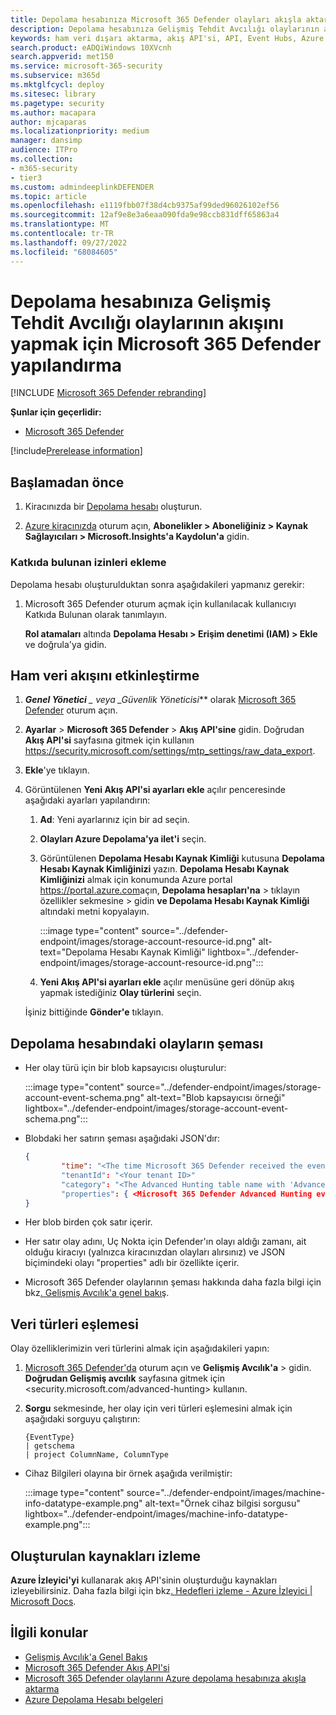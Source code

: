 ```yaml
---
title: Depolama hesabınıza Microsoft 365 Defender olayları akışla aktarma
description: Depolama hesabınıza Gelişmiş Tehdit Avcılığı olaylarının akışını yapmak için Microsoft 365 Defender yapılandırmayı öğrenin.
keywords: ham veri dışarı aktarma, akış API'si, API, Event Hubs, Azure depolama, depolama hesabı, Gelişmiş Tehdit Avcılığı, ham veri paylaşımı
search.product: eADQiWindows 10XVcnh
search.appverid: met150
ms.service: microsoft-365-security
ms.subservice: m365d
ms.mktglfcycl: deploy
ms.sitesec: library
ms.pagetype: security
ms.author: macapara
author: mjcaparas
ms.localizationpriority: medium
manager: dansimp
audience: ITPro
ms.collection:
- m365-security
- tier3
ms.custom: admindeeplinkDEFENDER
ms.topic: article
ms.openlocfilehash: e1119fbb07f38d4cb9375af99ded96026102ef56
ms.sourcegitcommit: 12af9e8e3a6eaa090fda9e98ccb831dff65863a4
ms.translationtype: MT
ms.contentlocale: tr-TR
ms.lasthandoff: 09/27/2022
ms.locfileid: "68084605"
---
```

# <a name="configure-microsoft-365-defender-to-stream-advanced-hunting-events-to-your-storage-account"></a>Depolama hesabınıza Gelişmiş Tehdit Avcılığı olaylarının akışını yapmak için Microsoft 365 Defender yapılandırma

[!INCLUDE [Microsoft 365 Defender rebranding](../../includes/microsoft-defender.md)]


**Şunlar için geçerlidir:**
- [Microsoft 365 Defender](https://go.microsoft.com/fwlink/?linkid=2118804)

[!include[Prerelease information](../../includes/prerelease.md)]

## <a name="before-you-begin"></a>Başlamadan önce

1. Kiracınızda bir [Depolama hesabı](/azure/storage/common/storage-account-overview) oluşturun.

2. [Azure kiracınızda](https://ms.portal.azure.com/) oturum açın, **Abonelikler > Aboneliğiniz > Kaynak Sağlayıcıları > Microsoft.Insights'a Kaydolun'a** gidin.

### <a name="add-contributor-permissions"></a>Katkıda bulunan izinleri ekleme

Depolama hesabı oluşturulduktan sonra aşağıdakileri yapmanız gerekir:

1. Microsoft 365 Defender oturum açmak için kullanılacak kullanıcıyı Katkıda Bulunan olarak tanımlayın.

    **Rol atamaları** altında **Depolama Hesabı > Erişim denetimi (IAM) > Ekle** ve doğrula'ya gidin.

## <a name="enable-raw-data-streaming"></a>Ham veri akışını etkinleştirme

1. ***Genel Yönetici** _ veya _*_Güvenlik Yöneticisi_** olarak <a href="https://go.microsoft.com/fwlink/p/?linkid=2077139" target="_blank">Microsoft 365 Defender</a> oturum açın.

2. **Ayarlar** \> **Microsoft 365 Defender** \> **Akış API'sine** gidin. Doğrudan **Akış API'si** sayfasına gitmek için kullanın <https://security.microsoft.com/settings/mtp_settings/raw_data_export>.

3. **Ekle**'ye tıklayın.

4. Görüntülenen **Yeni Akış API'si ayarları ekle** açılır penceresinde aşağıdaki ayarları yapılandırın:
   1. **Ad**: Yeni ayarlarınız için bir ad seçin.
   2. **Olayları Azure Depolama'ya ilet'i** seçin.
   3. Görüntülenen **Depolama Hesabı Kaynak Kimliği** kutusuna **Depolama Hesabı Kaynak Kimliğinizi** yazın. **Depolama Hesabı Kaynak Kimliğinizi** almak için konumunda Azure portal <https://portal.azure.com>açın, **Depolama hesapları'na** \> tıklayın özellikler sekmesine \> gidin **ve Depolama Hesabı Kaynak Kimliği** altındaki metni kopyalayın.

      :::image type="content" source="../defender-endpoint/images/storage-account-resource-id.png" alt-text="Depolama Hesabı Kaynak Kimliği" lightbox="../defender-endpoint/images/storage-account-resource-id.png":::

   4. **Yeni Akış API'si ayarları ekle** açılır menüsüne geri dönüp akış yapmak istediğiniz **Olay türlerini** seçin.

   İşiniz bittiğinde **Gönder'e** tıklayın.

## <a name="the-schema-of-the-events-in-the-storage-account"></a>Depolama hesabındaki olayların şeması

- Her olay türü için bir blob kapsayıcısı oluşturulur:

  :::image type="content" source="../defender-endpoint/images/storage-account-event-schema.png" alt-text="Blob kapsayıcısı örneği" lightbox="../defender-endpoint/images/storage-account-event-schema.png":::

- Blobdaki her satırın şeması aşağıdaki JSON'dır:

  ```JSON
  {
          "time": "<The time Microsoft 365 Defender received the event>"
          "tenantId": "<Your tenant ID>"
          "category": "<The Advanced Hunting table name with 'AdvancedHunting-' prefix>"
          "properties": { <Microsoft 365 Defender Advanced Hunting event as Json> }
  }
  ```

- Her blob birden çok satır içerir.

- Her satır olay adını, Uç Nokta için Defender'ın olayı aldığı zamanı, ait olduğu kiracıyı (yalnızca kiracınızdan olayları alırsınız) ve JSON biçimindeki olayı "properties" adlı bir özellikte içerir.

- Microsoft 365 Defender olaylarının şeması hakkında daha fazla bilgi için bkz[. Gelişmiş Avcılık'a genel bakış](../defender/advanced-hunting-overview.md).

## <a name="data-types-mapping"></a>Veri türleri eşlemesi

Olay özelliklerimizin veri türlerini almak için aşağıdakileri yapın:

1. <a href="https://go.microsoft.com/fwlink/p/?linkid=2077139" target="_blank">Microsoft 365 Defender'da</a> oturum açın ve **Gelişmiş Avcılık'a** \> gidin. **Doğrudan Gelişmiş avcılık** sayfasına gitmek için <security.microsoft.com/advanced-hunting> kullanın.

2. **Sorgu** sekmesinde, her olay için veri türleri eşlemesini almak için aşağıdaki sorguyu çalıştırın:

   ```text
   {EventType}
   | getschema
   | project ColumnName, ColumnType
   ```

- Cihaz Bilgileri olayına bir örnek aşağıda verilmiştir:

  :::image type="content" source="../defender-endpoint/images/machine-info-datatype-example.png" alt-text="Örnek cihaz bilgisi sorgusu" lightbox="../defender-endpoint/images/machine-info-datatype-example.png":::

## <a name="monitoring-created-resources"></a>Oluşturulan kaynakları izleme

**Azure İzleyici'yi** kullanarak akış API'sinin oluşturduğu kaynakları izleyebilirsiniz. Daha fazla bilgi için bkz[. Hedefleri izleme - Azure İzleyici | Microsoft Docs](/azure/azure-monitor/logs/logs-data-export?tabs=portal#monitor-destinations).

## <a name="related-topics"></a>İlgili konular

- [Gelişmiş Avcılık'a Genel Bakış](../defender/advanced-hunting-overview.md)
- [Microsoft 365 Defender Akış API'si](streaming-api.md)
- [Microsoft 365 Defender olaylarını Azure depolama hesabınıza akışla aktarma](streaming-api-storage.md)
- [Azure Depolama Hesabı belgeleri](/azure/storage/common/storage-account-overview)
